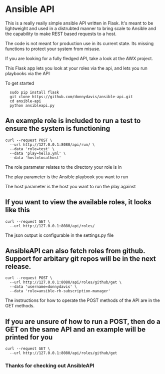 # Ansible API
This is a really really simple ansible API written in Flask. It's meant to be lightweight and used in a distrubted manner to bring scale to Ansible and the capability to make REST based requests to a host. 

The code is not meant for production use in its current state. Its missing functions to protect your system from misuse.

If you are looking for a fully fledged API, take a look at the AWX project. 

This Flask app lets you look at your roles via the api, and lets you run playbooks via the API

To get started

      sudo pip install flask
      git clone https://github.com/donnydavis/ansible-api.git
      cd ansible-api
      python ansibleapi.py

## An example role is included to run a test to ensure the system is functioning

    curl --request POST \
      --url http://127.0.0.1:8080/api/run/ \
      --data 'role=test' \
      --data 'play=hello.yml' \
      --data 'host=localhost'


The role parameter relates to the directory your role is in

The play parameter is the Ansible playbook you want to run

The host parameter is the host you want to run the play against

## If you want to view the available roles, it looks like this

    curl --request GET \
      --url http://127.0.0.1:8080/api/roles/

The json output is configurable in the settings.py file

## AnsibleAPI can also fetch roles from github. Support for arbitary git repos will be in the next release.

    curl --request POST \
      --url http://127.0.0.1:8080/api/roles/github/get \
      --data 'username=donnydavis' \
      --data 'role=ansible-rh-subscription-manager'


The instructions for how to operate the POST methods of the API are in the GET methods.

## If you are unsure of how to run a POST, then do a GET on the same API and an example will be printed for you

    curl --request GET \
      --url http://127.0.0.1:8080/api/roles/github/get


### Thanks for checking out AnsibleAPI

